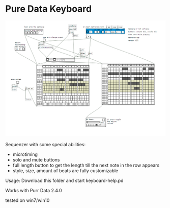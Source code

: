 # Pure Data Keyboard

![alt tag](sequenzer.png)

Sequenzer with some special abilities:
- microtiming
- solo and mute buttons
- full length button to get the length till the next note in the row appears
- style, size, amount of beats are fully customizable

Usage: Download this folder and start keyboard-help.pd

Works with Purr Data 2.4.0

tested on win7/win10
 





